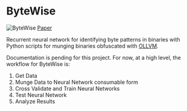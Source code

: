 # ByteWise
![ByteWise](https://chthcs.files.wordpress.com/2017/10/bytewisewhite.png)
[Paper](https://ieeexplore.ieee.org/document/8301720/)

Recurrent neural network for identifying byte patterns in binaries with Python scripts for munging binaries obfuscated with [OLLVM](https://github.com/syreal17/obfuscator-annotating).

Documentation is pending for this project. For now, at a high level, the workflow for ByteWise is: 

1. Get Data 
2. Munge Data to Neural Network consumable form 
3. Cross Validate and Train Neural Networks
4. Test Neural Network
5. Analyze Results
